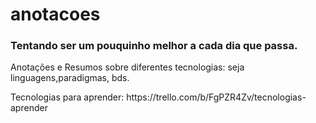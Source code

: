# anotacoes
<h3>Tentando ser um pouquinho melhor a cada dia que passa.</h3>
<p>Anotações e Resumos  sobre diferentes tecnologias: seja linguagens,paradigmas, bds. </p>
<p> Tecnologias para aprender: https://trello.com/b/FgPZR4Zv/tecnologias-aprender </p>


